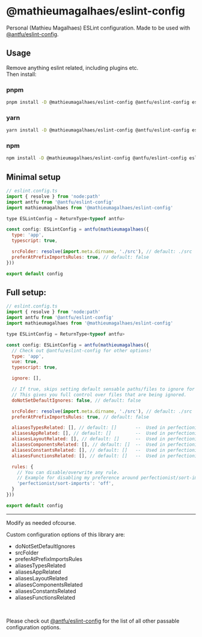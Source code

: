 # @mathieumagalhaes/eslint-config

Personal (Mathieu Magalhaes) ESLint configuration.
Made to be used with [@antfu/eslint-config](https://github.com/antfu/eslint-config).

## Usage
Remove anything eslint related, including plugins etc.<br>
Then install:

### pnpm
```bash
pnpm install -D @mathieumagalhaes/eslint-config @antfu/eslint-config eslint jiti
```

### yarn
```bash
yarn install -D @mathieumagalhaes/eslint-config @antfu/eslint-config eslint jiti
```

### npm
```bash
npm install -D @mathieumagalhaes/eslint-config @antfu/eslint-config eslint jiti
```

## Minimal setup
```js
// eslint.config.ts
import { resolve } from 'node:path'
import antfu from '@antfu/eslint-config'
import mathieumagalhaes from '@mathieumagalhaes/eslint-config'

type ESLintConfig = ReturnType<typeof antfu>

const config: ESLintConfig = antfu(mathieumagalhaes({
  type: 'app',
  typescript: true,

  srcFolder: resolve(import.meta.dirname, './src'), // default: ./src
  preferAtPrefixImportsRules: true, // default: false
}))

export default config
```

## Full setup:
```js
// eslint.config.ts
import { resolve } from 'node:path'
import antfu from '@antfu/eslint-config'
import mathieumagalhaes from '@mathieumagalhaes/eslint-config'

type ESLintConfig = ReturnType<typeof antfu>

const config: ESLintConfig = antfu(mathieumagalhaes({
  // Check out @antfu/eslint-config for other options!
  type: 'app',
  vue: true,
  typescript: true,

  ignore: [],

  // If true, skips setting default sensable paths/files to ignore for eslint.
  // This gives you full control over files that are being ignored.
  doNotSetDefaultIgnores: false, // default: false

  srcFolder: resolve(import.meta.dirname, './src'), // default: ./src
  preferAtPrefixImportsRules: true, // default: false

  aliasesTypesRelated: [], // default: []       --  Used in perfectionist/sort-imports preference
  aliasesAppRelated: [], // default: []         --  Used in perfectionist/sort-imports preference
  aliasesLayoutRelated: [], // default: []      --  Used in perfectionist/sort-imports preference
  aliasesComponentsRelated: [], // default: []  --  Used in perfectionist/sort-imports preference
  aliasesConstantsRelated: [], // default: []   --  Used in perfectionist/sort-imports preference
  aliasesFunctionsRelated: [], // default: []   --  Used in perfectionist/sort-imports preference

  rules: {
    // You can disable/overwrite any rule.
    // Example for disabling my preference around perfectionist/sort-imports.
    'perfectionist/sort-imports': 'off',
  }
}))

export default config
```
___

Modify as needed ofcourse.<br>

Custom configuration options of this library are:
- doNotSetDefaultIgnores
- srcFolder
- preferAtPrefixImportsRules
- aliasesTypesRelated
- aliasesAppRelated
- aliasesLayoutRelated
- aliasesComponentsRelated
- aliasesConstantsRelated
- aliasesFunctionsRelated

<br>

Please check out [@antfu/eslint-config](https://github.com/antfu/eslint-config) for the list of all other passable configuration options.
